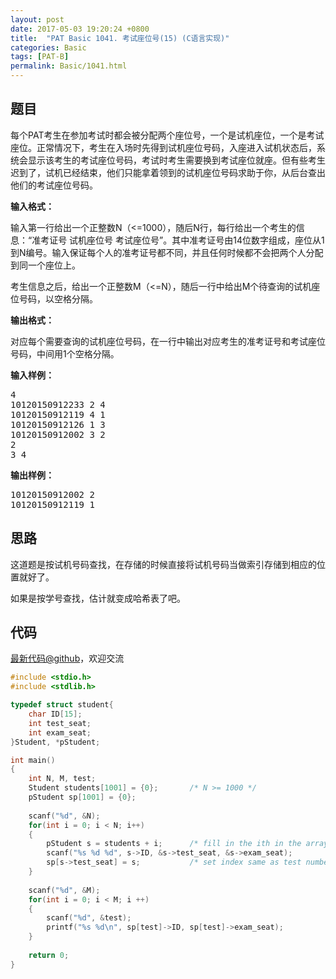 ```yaml
---
layout: post
date: 2017-05-03 19:20:24 +0800
title:  "PAT Basic 1041. 考试座位号(15) (C语言实现)"
categories: Basic
tags: [PAT-B]
permalink: Basic/1041.html
---
```


## 题目

<div id="problemContent">
<p>
每个PAT考生在参加考试时都会被分配两个座位号，一个是试机座位，一个是考试座位。正常情况下，考生在入场时先得到试机座位号码，入座进入试机状态后，系统会显示该考生的考试座位号码，考试时考生需要换到考试座位就座。但有些考生迟到了，试机已经结束，他们只能拿着领到的试机座位号码求助于你，从后台查出他们的考试座位号码。
</p>
<p><b>
输入格式：
</b></p>
<p>
输入第一行给出一个正整数N（&lt;=1000），随后N行，每行给出一个考生的信息：“准考证号 试机座位号 考试座位号”。其中准考证号由14位数字组成，座位从1到N编号。输入保证每个人的准考证号都不同，并且任何时候都不会把两个人分配到同一个座位上。
</p>
<p>
考生信息之后，给出一个正整数M（&lt;=N），随后一行中给出M个待查询的试机座位号码，以空格分隔。
</p>
<p><b>
输出格式：
</b></p>
<p>
对应每个需要查询的试机座位号码，在一行中输出对应考生的准考证号和考试座位号码，中间用1个空格分隔。
</p>
<b>输入样例：</b><pre>
4
10120150912233 2 4
10120150912119 4 1
10120150912126 1 3
10120150912002 3 2
2
3 4
</pre>
<b>输出样例：</b><pre>
10120150912002 2
10120150912119 1
</pre>
</div>

## 思路

这道题是按试机号码查找，在存储的时候直接将试机号码当做索引存储到相应的位置就好了。

如果是按学号查找，估计就变成哈希表了吧。

## 代码

[最新代码@github](https://github.com/OliverLew/PAT/blob/master/PATBasic/1041.c)，欢迎交流
```c
#include <stdio.h>
#include <stdlib.h>

typedef struct student{
    char ID[15];
    int test_seat;
    int exam_seat;
}Student, *pStudent;

int main()
{
    int N, M, test;
    Student students[1001] = {0};       /* N >= 1000 */
    pStudent sp[1001] = {0};
    
    scanf("%d", &N);
    for(int i = 0; i < N; i++)
    {
        pStudent s = students + i;      /* fill in the ith in the array */
        scanf("%s %d %d", s->ID, &s->test_seat, &s->exam_seat);
        sp[s->test_seat] = s;           /* set index same as test number */
    }
    
    scanf("%d", &M);
    for(int i = 0; i < M; i ++)
    {
        scanf("%d", &test);
        printf("%s %d\n", sp[test]->ID, sp[test]->exam_seat);
    }
    
    return 0;
}

```